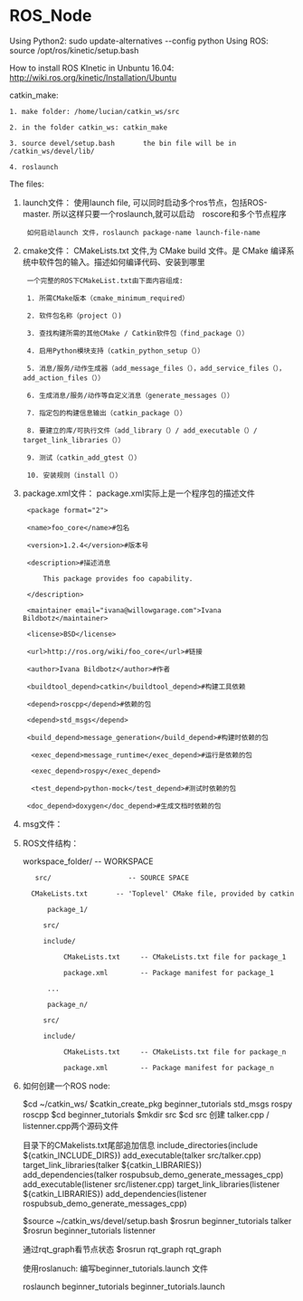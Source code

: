 # ROS_Node

Using Python2: sudo update-alternatives --config python 
Using ROS: source /opt/ros/kinetic/setup.bash


How to install ROS KInetic in Unbuntu 16.04:
	http://wiki.ros.org/kinetic/Installation/Ubuntu


catkin_make:

	1. make folder: /home/lucian/catkin_ws/src
	
	2. in the folder catkin_ws: catkin_make
	
	3. source devel/setup.bash       the bin file will be in /catkin_ws/devel/lib/
	
	4. roslaunch 



The files:


1. launch文件： 使用launch file, 可以同时启动多个ros节点，包括ROS-master. 所以这样只要一个roslaunch,就可以启动　roscore和多个节点程序

		如何启动launch 文件，roslaunch package-name launch-file-name
		
		
2. cmake文件： CMakeLists.txt 文件,为 CMake build 文件。是 CMake 编译系统中软件包的输入。描述如何编译代码、安装到哪里

		一个完整的ROS下CMakeList.txt由下面内容组成:
		
		1. 所需CMake版本（cmake_minimum_required） 
		
		2. 软件包名称（project（）) 
		
		3. 查找构建所需的其他CMake / Catkin软件包（find_package（）） 
		
		4. 启用Python模块支持（catkin_python_setup（））
		
		5. 消息/服务/动作生成器（add_message_files（），add_service_files（），add_action_files（）） 
		
		6. 生成消息/服务/动作等自定义消息（generate_messages（）） 
		
		7. 指定包的构建信息输出（catkin_package（）） 
		
		8. 要建立的库/可执行文件（add_library（）/ add_executable（）/ target_link_libraries（）） 
		
		9. 测试（catkin_add_gtest（）） 
		
		10. 安装规则（install（））
		
		
3. package.xml文件： package.xml实际上是一个程序包的描述文件

		<package format="2">
		
  		<name>foo_core</name>#包名
		
 		<version>1.2.4</version>#版本号
		
  		<description>#描述消息
		
    		This package provides foo capability.
		
  		</description>
		
 		<maintainer email="ivana@willowgarage.com">Ivana Bildbotz</maintainer>
		
  		<license>BSD</license>
		
  		<url>http://ros.org/wiki/foo_core</url>#链接
	
  		<author>Ivana Bildbotz</author>#作者
	
  		<buildtool_depend>catkin</buildtool_depend>#构建工具依赖

  		<depend>roscpp</depend>#依赖的包
		
  		<depend>std_msgs</depend>

  		<build_depend>message_generation</build_depend>#构建时依赖的包

 		 <exec_depend>message_runtime</exec_depend>#运行是依赖的包
		 
 		 <exec_depend>rospy</exec_depend>

 		 <test_depend>python-mock</test_depend>#测试时依赖的包

  		<doc_depend>doxygen</doc_depend>#生成文档时依赖的包



4. msg文件： 






5. ROS文件结构：

	workspace_folder/        -- WORKSPACE
	
  	      src/                   -- SOURCE SPACE
	      
   		 CMakeLists.txt       -- 'Toplevel' CMake file, provided by catkin
		 
    		 package_1/
		 
	  		src/
			
	  		include/
			
      		     CMakeLists.txt     -- CMakeLists.txt file for package_1
		     
      		     package.xml        -- Package manifest for package_1
		     
    		 ...
		 
    		 package_n/
		 
	 		src/
			
	  		include/
			
      		     CMakeLists.txt     -- CMakeLists.txt file for package_n
		     
      		     package.xml        -- Package manifest for package_n
		
6. 如何创建一个ROS node: 

	$cd ~/catkin_ws/
	$catkin_create_pkg beginner_tutorials std_msgs rospy roscpp
	$cd  beginner_tutorials
	$mkdir src
	$cd src
	创建 talker.cpp / listenner.cpp两个源码文件

	目录下的CMakelists.txt尾部追加信息
		include_directories(include ${catkin_INCLUDE_DIRS})
		add_executable(talker src/talker.cpp)
		target_link_libraries(talker ${catkin_LIBRARIES})
		add_dependencies(talker rospubsub_demo_generate_messages_cpp)
		add_executable(listener src/listener.cpp)
		target_link_libraries(listener ${catkin_LIBRARIES})
		add_dependencies(listener rospubsub_demo_generate_messages_cpp)

	$source ~/catkin_ws/devel/setup.bash
	$rosrun beginner_tutorials talker
	$rosrun beginner_tutorials listenner

	通过rqt_graph看节点状态
	$rosrun rqt_graph rqt_graph 

	使用roslanuch:
 	编写beginner_tutorials.launch 文件
		 <launch>
			<node pkg="beginner_tutorials" type="talker" name="talker" output="screen"/>
			<node pkg="beginner_tutorials" type="listener" name="listener" output="screen"/>
		</launch>


	roslaunch beginner_tutorials beginner_tutorials.launch 


